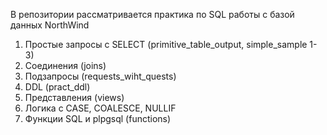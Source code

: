 В репозитории рассматривается практика по SQL работы с базой данных NorthWind

1. Простые запросы с SELECT (primitive_table_output, simple_sample 1-3)
2. Соединения (joins)
3. Подзапросы (requests_wiht_quests)
4. DDL (pract_ddl)
5. Представления (views)
6. Логика с CASE, COALESCE, NULLIF 
7. Функции SQL и plpgsql (functions)

